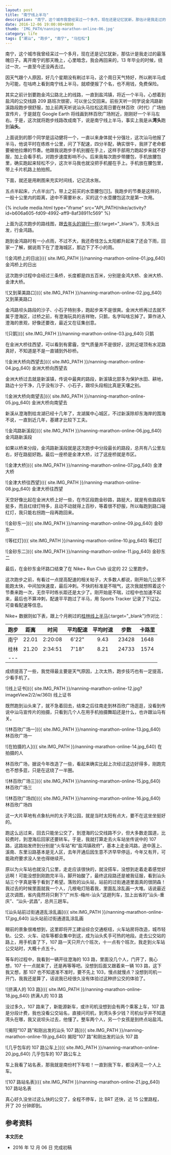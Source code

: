 ```yaml
---
layout: post
title: "南宁线上半马"
description: "南宁，这个城市我曾经呆过一个多月，现在还是记忆犹新，那估计是我走过的最落魄日子。离开南宁的那天晚上，心里暗念，我会再回来的，13 年毕业的时候，绕过一次，一直至今依然还没再去过。因天气跟个人原因，好几个星期没有刷过半马，这个周日天气特好，所以刷半马成为可能，在咕咚上看到南宁线上半马，就顺便报了个名，也不用钱，免费保险。"
date: 2016-12-06 19:00:00+0800
thumb: 'IMG_PATH/nanning-marathon-online-06.jpg'
category: life
tags: ["潮汕", "跑步", "南宁", "马拉松"]
---
```


南宁，这个城市我曾经呆过一个多月，现在还是记忆犹新，那估计是我走过的最落魄日子。离开南宁的那天晚上，心里暗念，我会再回来的，13 年毕业的时候，绕过一次，一直至今还没再去过。

因天气跟个人原因，好几个星期没有刷过半马，这个周日天气特好，所以刷半马成为可能，在咕咚上看到南宁线上半马，就顺便报了个名，也不用钱，免费保险。

其实之前计划要跑金鸿公路北上的线路，一直到盐鸿镇，将近一个半马，心想着到盐鸿的公交线路 209 路班次很密，可以坐公交回来。前些天听一同学说金鸿路新溪路段跑步很舒服，加上前两天听说汕头马拉松这周日要在林百欣（时代）广场拍宣传片，于是就在 Google Earth 将线画到林百欣广场附近，刚刚好一个半马左右。于是，这次就将跑步线路改成南下，说是南宁线上半马，事实上我是从**湾头**跑到**汕头**。

上面说到的那个同学是运动健将一个，一直以来身体就十分强壮，这次汕马他报了半马，他说平时在练练十公里，问了下配速，四分半配，确实很牛，我拼了老命都要被他拉爆的节奏。他跟我说跑步手机别握在手上，这样手部用力跑起步来就不舒服，加上会看手机，对跑步速度影响不小。后来我每次跑步带腰包，手机放腰包里，确实跑起来轻松不少，这次半马我也就没把手机握在手上。手机放在腰包里，带上卡片机路上拍拍照。

下面，就还是用刷图来充实时间线，记记流水账。

五点半起床，六点半出门，带上之前买的水壶腰包[[1]][1]。我跑步的节奏是这样的，一般十公里内的距离，途中不需要补水，买的这个水壶腰包这次是第一次用。

{% include media.html type="iframe" src="API_PATH/nike/activity?id=b606a605-fd09-4992-aff9-8af38911c569" %}

上面为这次跑步的路线图，跟[去年头的骑行一样](/spring-cycle-2015.html){:target="_blank"}，东湾头出发，行金鸿路。

跑到金鸿路时有一小点雨，不过不大，我还奇怪怎么太阳都升起来了还会下雨，回家一了解，据说雨下在了澄海城区，那边下了不小的雨。


![金鸿桥上的日出]({{ site.IMG_PATH }}/nanning-marathon-online-01.jpg_640)
金鸿桥上的日出

这次跑步过程中会经过三条桥，长度都是四五百米，分别是金鸿大桥、金洲大桥、金津大桥。

![又到莱美路口]({{ site.IMG_PATH }}/nanning-marathon-online-02.jpg_640)
又到莱美路口

金鸿路坝头路段的沙子、小石子特别多，跑起步来不是很爽。金洲大桥再过去就不属于澄海区，过桥之前，有澄海玩具的吉祥物，只鹅，名字叫啥忘掉了。算作进入澄海的景观，好像还要改，最近又在征集创意。

![只鹅]({{ site.IMG_PATH }}/nanning-marathon-online-03.jpg_640)
只鹅

在金洲大桥往西望，可以看到有雾霾，空气质量并不是很好，这附近堤顶有水泥路真好，不知道是不是一直铺到外砂桥。

![金洲大桥向西望去]({{ site.IMG_PATH }}/nanning-marathon-online-04.jpg_640)
金洲大桥向西望去

金洲大桥过去就是新溪镇，传说中最爽的路段，新溪镇北部多为保护水田、耕地，路边十分干净，几乎没有沙子、小石子，跟坝头段相比真是天壤之别。

![金洲大桥向南望去]({{ site.IMG_PATH }}/nanning-marathon-online-05.jpg_640)
金洲大桥向南望去

新溪从澄海割给龙湖已经十几年了，龙湖属中心城区，不过新溪除却东海岸的围海不说，一直到近几年，基建才比较下工夫。

![金鸿路新溪段]({{ site.IMG_PATH }}/nanning-marathon-online-06.jpg_640)
金鸿路新溪段

如果以桥来分段，金鸿路新溪段就是这次跑步中分段最长的路段，总共有八公里左右，好在路挺好跑。最后一座桥是金津大桥，过了这座桥就是市区。

![金津大桥]({{ site.IMG_PATH }}/nanning-marathon-online-07.jpg_640)
金津大桥

![金津大桥往西望]({{ site.IMG_PATH }}/nanning-marathon-online-08.jpg_640)
金津大桥往西望

天空好像比起在金洲大桥上好一些，在市区段跑金砂路，路挺大，就是有些路段车挺多，而且红绿灯特多，且动不动就得上百秒，等着很不舒服，所以每跑到路口碰红灯，我只能右拐跑一段再跑回来。

![金砂东一]({{ site.IMG_PATH }}/nanning-marathon-online-09.jpg_640)
金砂东一

![等红灯]({{ site.IMG_PATH }}/nanning-marathon-online-10.jpg_640)
等红灯

![金砂东二]({{ site.IMG_PATH }}/nanning-marathon-online-11.jpg_640)
金砂东二

最后，在金砂东金环路口结束了在 Nike+ Run Club 设定的 22 公里跑步。

这次跑步之前，有看过一点提高配速的相关帖子，大多数人都说，刚开始几公里不能跑太快，中间加快速度，最后冲刺。不快的标准是不喘气，这次我就想照着这个节奏来跑一次，无奈平时练长距还是太少了。刚开始是不喘，过程中也加速不起来，最后也不算冲刺，配速平平跑过了半马，用 Sports Tracker 记录了下[[2]][2]，可查看配速等信息。

Nike+ 数据则如下表，跟上个月刷过的[桂林线上半马](/guilin-marathon-online.html){:target="_blank"}作对比：

|跑步|距离|时间|平均配速|平均时速|步数|卡路里|
|:--:|:--:|:--:|:----:|:----:|:---:|:----:|
|南宁|22.01|2:20:08|6'22"|9.43|23428|1648|
|桂林|21.20|2:34:51|7'18"|8.21|24733|1574|
|---

成绩提高了一些，我觉得最主要是天气原因，上次太热，跑步技巧也有一定提高，少看手机了。

![线上证书]({{ site.IMG_PATH }}/nanning-marathon-online-12.jpg?imageView2/2/w/360)
线上证书

既然跑到汕头来了，就不急着回去，结束之后往南走到林百欣广场逛逛，没看到传说中汕马宣传片的拍摄，只看到几个人在用手机拍摄舞蹈还是什么，也许跟汕马有关。

![林百欣广场一]({{ site.IMG_PATH }}/nanning-marathon-online-13.jpg_640)
林百欣广场一

![在拍摄的人]({{ site.IMG_PATH }}/nanning-marathon-online-14.jpg_640)
在拍摄的人

林百欣广场，据说今年改造了一些，看起来确实比起上次经过这边好得多，刚跑完也不想多逛，只是在这绕了一半圈。

![林百欣广场三]({{ site.IMG_PATH }}/nanning-marathon-online-15.jpg_640)
林百欣广场三

![林百欣广场四]({{ site.IMG_PATH }}/nanning-marathon-online-16.jpg_640)
林百欣广场四

这一大片草地有点象杭州的太子湾公园，就是当时太阳有点大，要不在这坐坐挺好的。

跑这么远过来，回去只能坐公交了，到澄海的公交线路不少，但大多数走国道，比较费时，到澄海后回家还要转车。于是，我就打算走去火车站坐传说中的 107 路，这路始发终到分别是“火车站”和“盐鸿镇政府”，基本上走金鸿路，途中莲上、溪南、东里沿路基本是无人区，去年开通后因生意不济早早停运，今年又有开，可能政府要求没人坐也得继续开。

原以为火车站也就没几公里，走走应该很快的，就没搭车，没想到走着走着感觉好远啊！可能没想到刚跑完半马，脚开始酸了，最终这段路还是被我征服，看到汕头站三个字真是等于看到了希望。落败的汕头站，站前的过街通道里面真的很阴森！我过去的时候里面就我一个人，几根电灯陪着我，里面乱涂乱画一大堆。话说最近这次调图，省内竟然将只剩下“广州东-梅州-汕头”这趟列车，加上出省的“汕头-重庆”、“汕头-武昌”，总共三趟车。

![汕头站前过街通道乱涂乱画]({{ site.IMG_PATH }}/nanning-marathon-online-17.jpg_640)
汕头站前过街通道乱涂乱画

眼前的景象很难想到，这里即将开工建设综合交通枢纽，火车站房将改造，城市轻轨、公交、火车、动车等都会集中到这，成为汕头炙手可热的地段。走去公交站的路上，用手机查了下，107 路一天只开六个班次，十一点有个班次，我走到火车站公交站时，大概十点五十。

等车的过程中，我看到一辆开往澄海的 103 路，里面没几个人，门开了，我心想，107 十一点就来了，还是再等等吧。没想到后面又跟着来一辆 103 路，这下我又想，那 107 也不知道准不准时，要不先上 103，慢点就慢点？没想到司机一开门，我我还是算了，话说我已经很久没有体验过这种挤公交的体验了。

![挤满人的 103 路]({{ site.IMG_PATH }}/nanning-marathon-online-18.jpg_640)
挤满人的 103 路

没过多久，107 路来了，新能源新车，或许司机没想到会有两个乘客上车，107 路是分段计费，我也没看公交站名，直接问司机，到湾头多少钱？司机似乎并不知道湾头在哪，我又说坝头过去，他懂了。整车两个人，另一个女孩是到终点站盐鸿。

![揭阳“107 路”和刚出发的汕头 107 路]({{ site.IMG_PATH }}/nanning-marathon-online-19.jpg_640)
揭阳“107 路”和刚出发的汕头 107 路

![几乎包车的 107 路公车上]({{ site.IMG_PATH }}/nanning-marathon-online-20.jpg_640)
几乎包车的 107 路公车上

车上我看了站名表，那我就是南份村下车啦！一直到我下车，都没再见一个人上车。

![107 路站名表]({{ site.IMG_PATH }}/nanning-marathon-online-21.jpg_640)
107 路站名表

真心好久没坐过这么快的公交了，全程不停车，比 BRT 还快，近 15 公里路程，开了 20 分钟即到。

## 参考资料

[1]: https://detail.tmall.com/item.htm?id=23071208670 "迪卡侬水壶腰包"
[2]: http://www.sports-tracker.com/workout/fooleap/58436881f175721e480677cb "Running 22.19 km on Dec 4, 2016 by fooleap"

**本文历史**

* 2016 年 12 月 06 日 完成初稿
